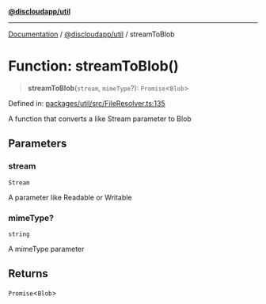 [**@discloudapp/util**](../README.md)

***

[Documentation](../../../packages.md) / [@discloudapp/util](../README.md) / streamToBlob

# Function: streamToBlob()

> **streamToBlob**(`stream`, `mimeType`?): `Promise`\<`Blob`\>

Defined in: [packages/util/src/FileResolver.ts:135](https://github.com/discloud/discloud.app/blob/1458affc9a022eb2fc5fe37e7b3b002130b2fdad/packages/util/src/FileResolver.ts#L135)

A function that converts a like Stream parameter to Blob

## Parameters

### stream

`Stream`

A parameter like Readable or Writable

### mimeType?

`string`

A mimeType parameter

## Returns

`Promise`\<`Blob`\>
